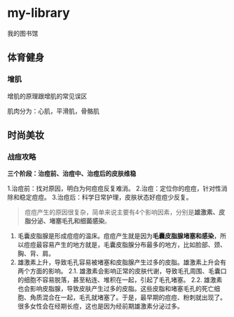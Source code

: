 # my-library
我的图书馆

## 体育健身
### 增肌
增肌的原理跟增肌的常见误区

肌肉分为：心肌，平滑肌，骨骼肌

## 时尚美妆
### 战痘攻略
**三个阶段：治痘前、治痘中、治痘后的皮肤维稳**

1.治痘前：找对原因，明白为何痘痘反复难消。
2.治痘：定位你的痘痘，针对性消除和稳定痘痘。
3.治痘后：科学日常护理，皮肤状态好痘痘少反复。

> 痘痘产生的原因很复杂，简单来说主要有4个影响因素，分别是**雄激素、皮脂分泌、堵塞毛孔和细菌感染**。
1. 毛囊皮脂腺是形成痘痘的温床。痘痘产生就是因为**毛囊皮脂腺堵塞和感染**，所以痘痘最容易产生的地方就是，毛囊皮脂腺分布最多的地方，比如脸部、颈、胸、背、肩。
2. 雄激素上升，导致毛孔容易被堵塞和皮脂腺产生过多的皮脂。雄激素上升会有两个方面的影响。
2.1. 雄激素会影响正常的皮肤代谢，导致毛孔周围、毛囊口的细胞不容易脱落，甚至粘连、堆积在一起，引起了毛孔堵塞。
2.2. 雄激素也会影响皮脂腺，导致皮肤产生过多的皮脂。这些皮脂和堵塞毛孔的死亡细胞、角质混合在一起，毛孔就堵塞了。于是，最早期的痘痘、粉刺就出现了。很多女性会在经期长痘，这也是因为经前期雄激素分泌过多。
